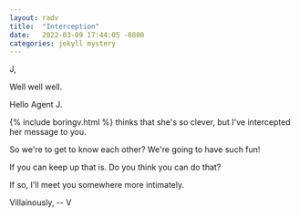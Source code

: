 ```yaml
---
layout: radv
title:  "Interception"
date:   2022-03-09 17:44:05 -0800
categories: jekyll mystery
---
```


J,

Well well well.

Hello Agent J.

{% include boringv.html %} thinks that she's so clever, but I've intercepted her message to you.

So we're to get to know each other? We're going to have such fun!

If you can keep up that is. Do you think you can do that?

If so, I'll meet you somewhere more intimately.

Villainously,
-- V